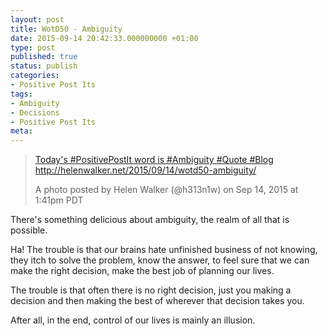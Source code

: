 ```yaml
---
layout: post
title: WotD50 - Ambiguity
date: 2015-09-14 20:42:33.000000000 +01:00
type: post
published: true
status: publish
categories:
- Positive Post Its
tags:
- Ambiguity
- Decisions
- Positive Post Its
meta:
---
```

<blockquote class="instagram-media" data-instgrm-captioned="" data-instgrm-version="4">
<div>
<div></div>
<p><a href="https://instagram.com/p/7n_MWoCHhe/" target="_top">Today's #PositivePostIt word is #Ambiguity #Quote #Blog http://helenwalker.net/2015/09/14/wotd50-ambiguity/</a></p>
<p>A photo posted by Helen Walker (@h313n1w) on <time datetime="2015-09-14T20:41:51+00:00">Sep 14, 2015 at 1:41pm PDT</time></p>
</div>
</blockquote>
<p><script src="//platform.instagram.com/en_US/embeds.js" async="" defer="defer"></script></p>
<p>There's something delicious about ambiguity, the realm of all that is possible.</p>
<p>Ha! The trouble is that our brains hate unfinished business of not knowing, they itch to solve the problem, know the answer, to feel sure that we can make the right decision, make the best job of planning our lives.</p>
<p>The trouble is that often there is no right decision, just you making a decision and then making the best of wherever that decision takes you.</p>
<p>After all, in the end, control of our lives is mainly an illusion.</p>
